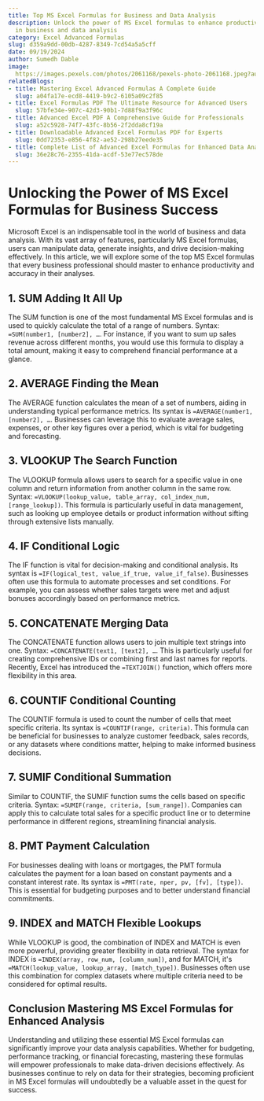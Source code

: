 ```yaml
---
title: Top MS Excel Formulas for Business and Data Analysis
description: Unlock the power of MS Excel formulas to enhance productivity and accuracy
  in business and data analysis
category: Excel Advanced Formulas
slug: d359a9dd-00db-4287-8349-7cd54a5a5cff
date: 09/19/2024
author: Sumedh Dable
image: 
  https://images.pexels.com/photos/2061168/pexels-photo-2061168.jpeg?auto=compress&cs=tinysrgb&w=600
relatedBlogs:
- title: Mastering Excel Advanced Formulas A Complete Guide
  slug: a04fa17e-ecd8-4419-b9c2-6105a09c2f85
- title: Excel Formulas PDF The Ultimate Resource for Advanced Users
  slug: 57bfe34e-907c-42d3-90b1-7d88f9a3f96c
- title: Advanced Excel PDF A Comprehensive Guide for Professionals
  slug: a52c5928-74f7-43fc-8b56-2f2dda8cf19a
- title: Downloadable Advanced Excel Formulas PDF for Experts
  slug: 0dd72353-e856-4f82-ae52-298b27eede35
- title: Complete List of Advanced Excel Formulas for Enhanced Data Analysis
  slug: 36e28c76-2355-41da-acdf-53e77ec578de
---
```


# Unlocking the Power of MS Excel Formulas for Business Success

Microsoft Excel is an indispensable tool in the world of business and data analysis. With its vast array of features, particularly MS Excel formulas, users can manipulate data, generate insights, and drive decision-making effectively. In this article, we will explore some of the top MS Excel formulas that every business professional should master to enhance productivity and accuracy in their analyses.

## 1. SUM Adding It All Up

The SUM function is one of the most fundamental MS Excel formulas and is used to quickly calculate the total of a range of numbers. Syntax: `=SUM(number1, [number2], …`. For instance, if you want to sum up sales revenue across different months, you would use this formula to display a total amount, making it easy to comprehend financial performance at a glance.

## 2. AVERAGE Finding the Mean

The AVERAGE function calculates the mean of a set of numbers, aiding in understanding typical performance metrics. Its syntax is `=AVERAGE(number1, [number2], …`. Businesses can leverage this to evaluate average sales, expenses, or other key figures over a period, which is vital for budgeting and forecasting.

## 3. VLOOKUP The Search Function

The VLOOKUP formula allows users to search for a specific value in one column and return information from another column in the same row. Syntax: `=VLOOKUP(lookup_value, table_array, col_index_num, [range_lookup])`. This formula is particularly useful in data management, such as looking up employee details or product information without sifting through extensive lists manually.

## 4. IF Conditional Logic

The IF function is vital for decision-making and conditional analysis. Its syntax is `=IF(logical_test, value_if_true, value_if_false)`. Businesses often use this formula to automate processes and set conditions. For example, you can assess whether sales targets were met and adjust bonuses accordingly based on performance metrics.

## 5. CONCATENATE Merging Data

The CONCATENATE function allows users to join multiple text strings into one. Syntax: `=CONCATENATE(text1, [text2], …`. This is particularly useful for creating comprehensive IDs or combining first and last names for reports. Recently, Excel has introduced the `=TEXTJOIN()` function, which offers more flexibility in this area.

## 6. COUNTIF Conditional Counting

The COUNTIF formula is used to count the number of cells that meet specific criteria. Its syntax is `=COUNTIF(range, criteria)`. This formula can be beneficial for businesses to analyze customer feedback, sales records, or any datasets where conditions matter, helping to make informed business decisions.

## 7. SUMIF Conditional Summation

Similar to COUNTIF, the SUMIF function sums the cells based on specific criteria. Syntax: `=SUMIF(range, criteria, [sum_range])`. Companies can apply this to calculate total sales for a specific product line or to determine performance in different regions, streamlining financial analysis.

## 8. PMT Payment Calculation

For businesses dealing with loans or mortgages, the PMT formula calculates the payment for a loan based on constant payments and a constant interest rate. Its syntax is `=PMT(rate, nper, pv, [fv], [type])`. This is essential for budgeting purposes and to better understand financial commitments.

## 9. INDEX and MATCH Flexible Lookups

While VLOOKUP is good, the combination of INDEX and MATCH is even more powerful, providing greater flexibility in data retrieval. The syntax for INDEX is `=INDEX(array, row_num, [column_num])`, and for MATCH, it's `=MATCH(lookup_value, lookup_array, [match_type])`. Businesses often use this combination for complex datasets where multiple criteria need to be considered for optimal results.

## Conclusion Mastering MS Excel Formulas for Enhanced Analysis

Understanding and utilizing these essential MS Excel formulas can significantly improve your data analysis capabilities. Whether for budgeting, performance tracking, or financial forecasting, mastering these formulas will empower professionals to make data-driven decisions effectively. As businesses continue to rely on data for their strategies, becoming proficient in MS Excel formulas will undoubtedly be a valuable asset in the quest for success.